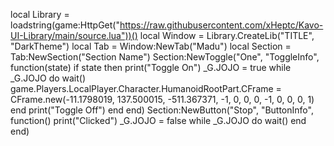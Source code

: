 local Library = loadstring(game:HttpGet("https://raw.githubusercontent.com/xHeptc/Kavo-UI-Library/main/source.lua"))()
local Window = Library.CreateLib("TITLE", "DarkTheme")
local Tab = Window:NewTab("Madu")
local Section = Tab:NewSection("Section Name")
Section:NewToggle("One", "ToggleInfo", function(state)
    if state then
        print("Toggle On")
        _G.JOJO = true
        while _G.JOJO do wait()
      game.Players.LocalPlayer.Character.HumanoidRootPart.CFrame = CFrame.new(-11.1798019, 137.500015, -511.367371, -1, 0, 0, 0, -1, 0, 0, 0, 1)
        end
        print("Toggle Off")
    end
end)
Section:NewButton("Stop", "ButtonInfo", function()
    print("Clicked")
     _G.JOJO = false
        while _G.JOJO do wait()
            end
end)
